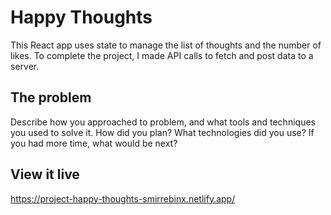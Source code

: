 # Happy Thoughts

This React app uses state to manage the list of thoughts and the number of likes. To complete the project, I made API calls to fetch and post data to a server.

## The problem

Describe how you approached to problem, and what tools and techniques you used to solve it. How did you plan? What technologies did you use? If you had more time, what would be next?

## View it live

https://project-happy-thoughts-smirrebinx.netlify.app/
